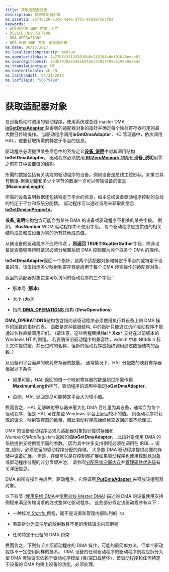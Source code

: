 ```yaml
---
title: 获取适配器对象
description: 获取适配器对象
ms.assetid: 2af4ac28-b3c0-4e46-afb1-9c6897c67f03
keywords:
- 适配器对象 WDK 内核，入门
- DEVICE_DESCRIPTION
- DMA_OPERATIONS
- DMA 传输 WDK 内核，适配器对象
ms.date: 06/16/2017
ms.localizationpriority: medium
ms.openlocfilehash: 2a77b7f3f1243934b8c235191cdef91b49eece8f
ms.sourcegitcommit: a33b7978e22d5bb9f65ca7056f955319049a2e4c
ms.translationtype: MT
ms.contentlocale: zh-CN
ms.lasthandoff: 01/31/2019
ms.locfileid: "56575498"
---
```

# <a name="getting-an-adapter-object"></a>获取适配器对象





在设备启动时调用的驱动程序，使用系统或总线 master DMA [ **IoGetDmaAdapter** ](https://msdn.microsoft.com/library/windows/hardware/ff549220)获得到的适配器对象的指针并确定每个映射寄存器可用的最大数目传输操作。 当驱动程序调用**IoGetDmaAdapter**，I/O 管理器中，依次调用 HAL，若要获取所需的特定于平台的信息。

驱动程序必须提供某些信息中的系统定义[**设备\_说明**](https://msdn.microsoft.com/library/windows/hardware/ff543107)中对其调用结构**IoGetDmaAdapter**。 驱动程序必须使用[ **RtlZeroMemory** ](https://msdn.microsoft.com/library/windows/hardware/ff563610)初始化**设备\_说明**用零之前在其中设置值的结构。

所需的数据包括有关功能的驱动程序的设备，例如设备是总线主控形状，如果它具有散播-聚集功能和多少个字节的数据一次可以传输设备的信息 (**MaximumLength**).

所需的设备说明数据还包括特定于平台的信息，如主总线设备驱动程序控制的总线的特定于平台和系统分配数。 驱动程序可以通过调用来获取此信息[ **IoGetDeviceProperty**](https://msdn.microsoft.com/library/windows/hardware/ff549203)。

**设备\_说明**结构包含可能会为某些 DMA 的设备或驱动程序不相关的某些字段。 例如， **BusNumber** WDM 驱动程序中不使用字段。 每个驱动程序应提供值的相关结构成员和应设置为零的所有其他成员值。

从属设备的驱动程序不应将传递 **，则返回 TRUE**中**ScatterGather**字段，除非设备是否能够等待时请求必须分解囿系统 DMA 控制器为两个或多个 DMA 的操作。

**IoGetDmaAdapter**返回一个指针，这两个适配器对象和特定于平台的或特定于设备的值，该值指示多少映射到寄存器是适用于每个 DMA 传输操作的适配器对象。

返回的适配器对象包含可以访问的驱动程序的三个字段：

-   版本号 (**版本**)

-   大小 (**大小**)

-   指向[ **DMA\_OPERATIONS** ](https://msdn.microsoft.com/library/windows/hardware/ff544071)结构 (**DmaOperations**)

**DMA\_OPERATIONS**结构包含指向该驱动程序必须使用执行其设备上的 DMA 操作的函数的指针的表。 函数是这种数据结构; 中的指针只能通过访问驱动程序不能通过名称直接调用它们。 (请注意，这些例程替换**Hal * Xxx*** 支持在以前版本的 Windows NT 的例程。 若要确保旧驱动程序的兼容性，wdm.h 中和 Ntddk.h 标头文件提供宏，并已过时的名称，但新的驱动程序应始终调用通过数据结构的函数。）

从设备和平台而异的映射寄存器的数量。 通常情况下，HAL 分配数的映射寄存器根据以下条件：

-   如果可能，HAL 返回的值一个映射寄存器的数量超过所需传输**MaximumLength**字节，驱动程序的调用中指定**IoGetDmaAdapter**。

-   否则，HAL 返回是尽可能特定平台大为较小值。

换而言之，HAL 足够映射寄存器来最大化 DMA 吞吐量为其设备，通常会为每个驱动程序，但是 HAL 可在某些 Windows 平台上返回较小的值。 则驱动程序将获取的请求，映射寄存器的数量，因此驱动程序应始终检查返回的值不能保证。

DMA 的设备驱动程序必须为适配器对象指针提供存储和*NumberOfMapRegisters*返回的值**IoGetDmaAdapter**。 此指针是使用 DMA 的系统提供支持例程所需的参数。 因为其中许多支持例程必须在调用在 IRQL = 调度\_级别，必须驻留的驱动程序分配的存储。 大多数 DMA 驱动程序提供必要的存储中[设备扩展](device-extensions.md)。 但是，存储可以是在控制器扩展如果驱动程序也使用[控制器对象](using-controller-objects.md)或驱动程序分配的非分页缓冲池。 请参阅[分配系统空间内存](allocating-system-space-memory.md)并[管理硬件优先级](managing-hardware-priorities.md)有关详细信息。

DMA 的所有操作完成后，驱动程序，它将调用[ **PutDmaAdapter** ](https://msdn.microsoft.com/library/windows/hardware/ff559965)来释放该适配器对象。

以下各节 ([使用系统 DMA](using-system-dma.md)并[使用总线 Master DMA](using-bus-master-dma.md)) 描述的 DMA 的设备使用支持例程来满足传输请求的方式整体化驱动程序。 这些部分假定该驱动程序有以下：

-   一种标准[ *StartIo* ](https://msdn.microsoft.com/library/windows/hardware/ff563858)例程，而不是设置和管理内部队列的 Irp

-   若要拆分为其注册的映射数目不足的传输请求内部例程

-   任何特定于设备的 DMA 约束

换而言之，下列各节介绍驱动程序的 DMA 操作，可能的最简单方法，但单个驱动程序不一定使用同样的技术。 DMA 设备的任何驱动程序的驱动程序例程应拆分大型 DMA 传输请求依赖于驱动程序模型 (类/端口或整体)，该驱动程序和任何特定于设备的 DMA 约束上设备的功能，必须处理。

 

 




